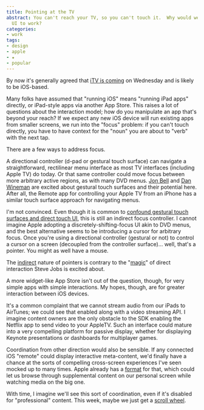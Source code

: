 ```yaml
---
title: Pointing at the TV
abstract: You can't reach your TV, so you can't touch it.  Why would we expect touch-oriented
  UI to work?
categories:
- work
tags:
- design
- apple
- ★
- popular
---
```


By now it's generally agreed that [iTV is coming][1] on Wednesday and is likely to be iOS-based.

Many folks have assumed that "running iOS" means "running iPad apps" directly, or iPad-style apps via another App Store.  This raises a lot of questions about the interaction model; how do you manipulate an app that's beyond your reach?  If we expect any new iOS device will run existing apps from smaller screens, we run into the "focus" problem: if you can't touch directly, you have to have context for the "noun" you are about to "verb" with the next tap.

There are a few ways to address focus.

A directional controller (d-pad or gestural touch surface) can navigate a straightforward, rectilinear menu interface as most TV interfaces (including Apple TV) do today.  Or that same controller could move focus between more arbitrary active regions, as with many DVD menus.  [Jon Bell][2] and [Dan Wineman][3] are excited about gestural touch surfaces and their potential here.  After all, the Remote app for controlling your Apple TV from an iPhone has a similar touch surface approach for navigating menus.

I'm not convinced.  Even though it is common to [confound gestural touch surfaces and direct touch UI][4], this is still an indirect focus controller.  I cannot imagine Apple adopting a discretely-shifting-focus UI akin to DVD menus, and the best alternative seems to be introducing a cursor for arbitrary focus.  Once you're using a directional controller (gestural or not) to control a cursor on a screen (decoupled from the controller surface)… well, that's a pointer.  You might as well have a mouse.

The [indirect][5] nature of pointers is contrary to the "[magic][6]" of direct interaction Steve Jobs is excited about.

A more widget-like App Store isn't out of the question, though, for very simple apps with simple interactions.  My hopes, though, are for greater interaction between iOS devices.

It's a common complaint that we cannot stream audio from our iPads to AirTunes; we could see that enabled along with a video streaming API.  I imagine content owners are the only obstacle to the SDK enabling the Netflix app to send video to your AppleTV.  Such an interface could mature into a very compelling platform for passive display, whether for displaying Keynote presentations or dashboards for multiplayer games.

Coordination from other direction would also be sensible.  If any connected iOS "remote" could display interactive meta-content, we'd finally have a chance at the sorts of compelling cross-screen experiences I've seen mocked up to many times.  Apple already has a [format][7] for that, which could let us browse through supplemental content on our personal screen while watching media on the big one.

With time, I imagine we'll see this sort of coordination, even if it's disabled for "professional" content.  This week, maybe we just get a [scroll wheel][8].

   [1]: http://kevinrose.com/blogg/2010/8/21/why-apples-itv-will-change-everything.html
   [2]: http://designdare.com/
   [3]: http://venomousporridge.com/post/1014900307/itv-speculation
   [4]: http://www.goinvo.com/the-end-of-the-mouse/
   [5]: http://www.monticello.org/reports/interests/polygraph.html
   [6]: http://daringfireball.net/linked/2010/06/21/duncan-wilcox
   [7]: http://www.apple.com/itunes/lp-and-extras/
   [8]: http://www.therussiansusedapencil.com/post/1006628084/controlling-apple-tv

